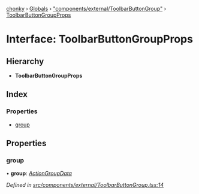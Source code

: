 [chonky](../README.md) › [Globals](../globals.md) › ["components/external/ToolbarButtonGroup"](../modules/_components_external_toolbarbuttongroup_.md) › [ToolbarButtonGroupProps](_components_external_toolbarbuttongroup_.toolbarbuttongroupprops.md)

# Interface: ToolbarButtonGroupProps

## Hierarchy

* **ToolbarButtonGroupProps**

## Index

### Properties

* [group](_components_external_toolbarbuttongroup_.toolbarbuttongroupprops.md#group)

## Properties

###  group

• **group**: *[ActionGroupData](_types_file_actions_types_.actiongroupdata.md)*

*Defined in [src/components/external/ToolbarButtonGroup.tsx:14](https://github.com/TimboKZ/Chonky/blob/2de2c80/src/components/external/ToolbarButtonGroup.tsx#L14)*
